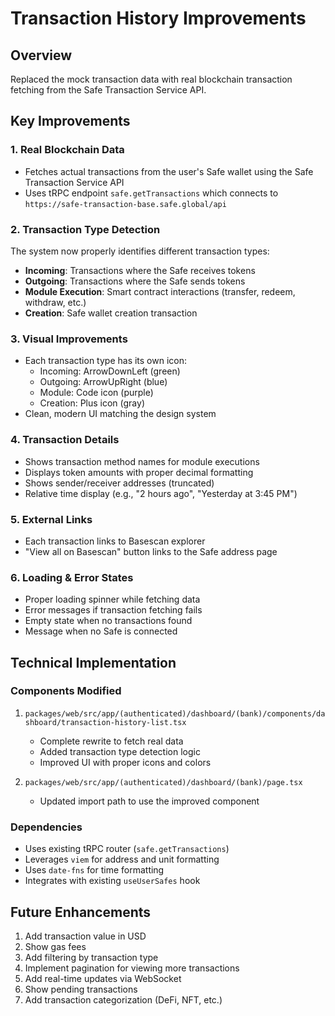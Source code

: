 # Transaction History Improvements

## Overview
Replaced the mock transaction data with real blockchain transaction fetching from the Safe Transaction Service API.

## Key Improvements

### 1. Real Blockchain Data
- Fetches actual transactions from the user's Safe wallet using the Safe Transaction Service API
- Uses tRPC endpoint `safe.getTransactions` which connects to `https://safe-transaction-base.safe.global/api`

### 2. Transaction Type Detection
The system now properly identifies different transaction types:
- **Incoming**: Transactions where the Safe receives tokens
- **Outgoing**: Transactions where the Safe sends tokens
- **Module Execution**: Smart contract interactions (transfer, redeem, withdraw, etc.)
- **Creation**: Safe wallet creation transaction

### 3. Visual Improvements
- Each transaction type has its own icon:
  - Incoming: ArrowDownLeft (green)
  - Outgoing: ArrowUpRight (blue)
  - Module: Code icon (purple)
  - Creation: Plus icon (gray)
- Clean, modern UI matching the design system

### 4. Transaction Details
- Shows transaction method names for module executions
- Displays token amounts with proper decimal formatting
- Shows sender/receiver addresses (truncated)
- Relative time display (e.g., "2 hours ago", "Yesterday at 3:45 PM")

### 5. External Links
- Each transaction links to Basescan explorer
- "View all on Basescan" button links to the Safe address page

### 6. Loading & Error States
- Proper loading spinner while fetching data
- Error messages if transaction fetching fails
- Empty state when no transactions found
- Message when no Safe is connected

## Technical Implementation

### Components Modified
1. `packages/web/src/app/(authenticated)/dashboard/(bank)/components/dashboard/transaction-history-list.tsx`
   - Complete rewrite to fetch real data
   - Added transaction type detection logic
   - Improved UI with proper icons and colors

2. `packages/web/src/app/(authenticated)/dashboard/(bank)/page.tsx`
   - Updated import path to use the improved component

### Dependencies
- Uses existing tRPC router (`safe.getTransactions`)
- Leverages `viem` for address and unit formatting
- Uses `date-fns` for time formatting
- Integrates with existing `useUserSafes` hook

## Future Enhancements
1. Add transaction value in USD
2. Show gas fees
3. Add filtering by transaction type
4. Implement pagination for viewing more transactions
5. Add real-time updates via WebSocket
6. Show pending transactions
7. Add transaction categorization (DeFi, NFT, etc.) 